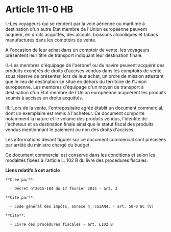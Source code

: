 # Article 111-0 HB

I.-Les voyageurs qui se rendent par la voie aérienne ou maritime à destination d'un autre Etat membre de l'Union européenne
peuvent acquérir, en droits acquittés, des alcools, boissons alcooliques et tabacs manufacturés dans les comptoirs de vente. 

A l'occasion de leur achat dans un comptoir de vente, les voyageurs présentent leur titre de transport indiquant leur
destination finale. 

II.-Les membres d'équipage de l'aéronef ou du navire peuvent acquérir des produits exonérés de droits d'accises vendus dans
les comptoirs de vente sous réserve de présenter, lors de leur achat, un ordre de mission attestant que le lieu de
destination se situe en dehors du territoire de l'Union européenne. Les membres d'équipage d'un moyen de transport à
destination d'un Etat membre de l'Union européenne acquièrent les produits soumis à accises en droits acquittés. 

III.-Lors de la vente, l'entrepositaire agréé établit un document commercial, dont un exemplaire est remis à l'acheteur. Ce
document comporte notamment la nature et le volume des produits vendus, l'identité de l'acheteur et sa destination finale
ainsi que le statut fiscal des produits vendus mentionnant le paiement ou non des droits d'accises. 

Les informations devant figurer sur ce document commercial sont précisées par arrêté du ministre chargé du budget. 

Ce document commercial est conservé dans les conditions et selon les modalités fixées à l'article L. 102 B du livre des
procédures fiscales.

**Liens relatifs à cet article**

	**Créé par**:

	  - Décret n°2015-184 du 17 février 2015 - art. 2

	**Cité par**:

	  - Code général des impôts, annexe 4, CGIAN4. - art. 50-0 BC (V)

	**Cite**:

	  - Livre des procédures fiscales - art. L102 B
